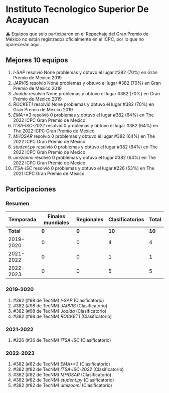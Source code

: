# Instituto Tecnologico Superior De Acayucan

:warning: Equipos que solo participaron en el Repechaje del Gran Premio de México no están registrados oficialmente en el ICPC, por lo que no aparecerán aquí.

## Mejores 10 equipos

1. _I-SAP_ resolvió None problemas y obtuvo el lugar #382 (70%) en Gran Premio de Mexico 2019
1. _JARVIS_ resolvió None problemas y obtuvo el lugar #382 (70%) en Gran Premio de Mexico 2019
1. _Joalda_ resolvió None problemas y obtuvo el lugar #382 (70%) en Gran Premio de Mexico 2019
1. _ROCKET1_ resolvió None problemas y obtuvo el lugar #382 (70%) en Gran Premio de Mexico 2019
1. _EMA+=3_ resolvió 0 problemas y obtuvo el lugar #382 (64%) en The 2022 ICPC Gran Premio de Mexico
1. _ITSA-ISC-2022_ resolvió 0 problemas y obtuvo el lugar #382 (64%) en The 2022 ICPC Gran Premio de Mexico
1. _MHOSAR_ resolvió 0 problemas y obtuvo el lugar #382 (64%) en The 2022 ICPC Gran Premio de Mexico
1. _student.py_ resolvió 0 problemas y obtuvo el lugar #382 (64%) en The 2022 ICPC Gran Premio de Mexico
1. _umizoomi_ resolvió 0 problemas y obtuvo el lugar #382 (64%) en The 2022 ICPC Gran Premio de Mexico
1. _ITSA-ISC_ resolvió 0 problemas y obtuvo el lugar #226 (53%) en The 2021 ICPC Gran Premio de Mexico

## Participaciones

### Resumen

| Temporada | Finales mundiales | Regionales | Clasificatorios | Total |
| --- | --- | --- | --- | --- |
| **Total** | **0** | **0** | **10** | **10** |
| 2019-2020 | 0 | 0 | 4 | 4 |
| 2021-2022 | 0 | 0 | 1 | 1 |
| 2022-2023 | 0 | 0 | 5 | 5 |

### 2019-2020

1. #382 (#98 de TecNM) _I-SAP_ (Clasificatorio)
1. #382 (#98 de TecNM) _JARVIS_ (Clasificatorio)
1. #382 (#98 de TecNM) _Joalda_ (Clasificatorio)
1. #382 (#98 de TecNM) _ROCKET1_ (Clasificatorio)

### 2021-2022

1. #226 (#36 de TecNM) _ITSA-ISC_ (Clasificatorio)

### 2022-2023

1. #382 (#82 de TecNM) _EMA+=3_ (Clasificatorio)
1. #382 (#82 de TecNM) _ITSA-ISC-2022_ (Clasificatorio)
1. #382 (#82 de TecNM) _MHOSAR_ (Clasificatorio)
1. #382 (#82 de TecNM) _student.py_ (Clasificatorio)
1. #382 (#82 de TecNM) _umizoomi_ (Clasificatorio)



